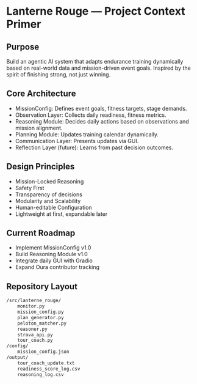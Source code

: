 

# Lanterne Rouge — Project Context Primer

## Purpose

Build an agentic AI system that adapts endurance training dynamically based on real-world data and mission-driven event goals. Inspired by the spirit of finishing strong, not just winning.

## Core Architecture

- MissionConfig: Defines event goals, fitness targets, stage demands.
- Observation Layer: Collects daily readiness, fitness metrics.
- Reasoning Module: Decides daily actions based on observations and mission alignment.
- Planning Module: Updates training calendar dynamically.
- Communication Layer: Presents updates via GUI.
- Reflection Layer (future): Learns from past decision outcomes.

## Design Principles

- Mission-Locked Reasoning
- Safety First
- Transparency of decisions
- Modularity and Scalability
- Human-editable Configuration
- Lightweight at first, expandable later

## Current Roadmap

- Implement MissionConfig v1.0
- Build Reasoning Module v1.0
- Integrate daily GUI with Gradio
- Expand Oura contributor tracking

## Repository Layout

```markdown
/src/lanterne_rouge/
    monitor.py
    mission_config.py
    plan_generator.py
    peloton_matcher.py
    reasoner.py
    strava_api.py
    tour_coach.py
/config/
    mission_config.json
/output/
    tour_coach_update.txt
    readiness_score_log.csv
    reasoning_log.csv
```